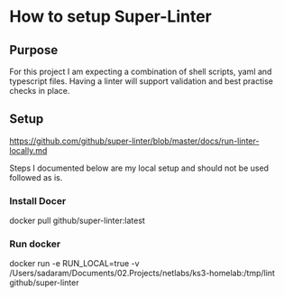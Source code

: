 # How to setup Super-Linter 

## Purpose
For this project I am expecting a combination of shell scripts, yaml and typescript files. Having a linter will support validation and best practise checks in place. 

## Setup
https://github.com/github/super-linter/blob/master/docs/run-linter-locally.md

Steps I documented below are my local setup and should not be used followed as is.

### Install Docer
docker pull github/super-linter:latest

### Run docker
docker run -e RUN_LOCAL=true -v /Users/sadaram/Documents/02.Projects/netlabs/ks3-homelab:/tmp/lint github/super-linter
